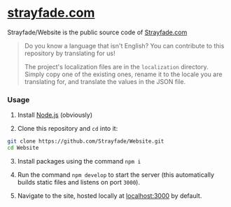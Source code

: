 # [**strayfade.com**](https://strayfade.com)

Strayfade/Website is the public source code of [Strayfade.com](https://strayfade.com)

> Do you know a language that isn't English? You can contribute to this repository by translating for us!
>
> The project's localization files are in the `localization` directory. Simply copy one of the existing ones, rename it to the locale you are translating for, and translate the values in the JSON file. 

### Usage

1. Install [Node.js](https://nodejs.org/en/download/) (obviously)

2. Clone this repository and `cd` into it:
```Bash
git clone https://github.com/Strayfade/Website.git
cd Website
```

3. Install packages using the command `npm i`

4. Run the command `npm develop` to start the server (this automatically builds static files and listens on port `3000`).

5. Navigate to the site, hosted locally at [localhost:3000](http://localhost:3000) by default.